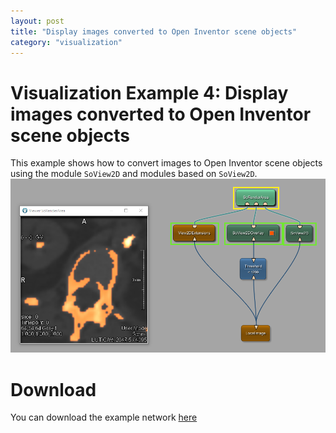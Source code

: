 ```yaml
---
layout: post
title: "Display images converted to Open Inventor scene objects"
category: "visualization"
---
```


# Visualization Example 4: Display images converted to Open Inventor scene objects
This example shows how to convert images to Open Inventor scene objects using the module `SoView2D` and modules based on `SoView2D`.
![Screenshot](/examples/visualization/example4/image.png)

# Download
You can download the example network [here](/examples/visualization/example4/VisualizationExample4.mlab)
